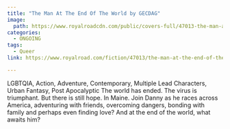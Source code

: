 ```yaml
---
title: "The Man At The End Of The World by GECDAG"
image:
  path: https://www.royalroadcdn.com/public/covers-full/47013-the-man-at-the-end-of-the-world.jpg
categories:
  - ONGOING
tags:
  - Queer
link: https://www.royalroad.com/fiction/47013/the-man-at-the-end-of-the-world

---
```

LGBTQIA, Action, Adventure, Contemporary, Multiple Lead Characters, Urban Fantasy, Post Apocalyptic
The world has ended. The virus is triumphant.
But there is still hope. In Maine.
Join Danny as he races across America, adventuring with friends, overcoming dangers, bonding with family and perhaps even finding love?
And at the end of the world, what awaits him?

